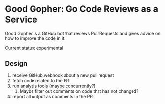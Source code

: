 # Good Gopher: Go Code Reviews as a Service

Good Gopher is a GitHub bot that reviews Pull Requests and gives
advice on how to improve the code in it.

Current status: experimental

## Design

1. receive GitHub webhook about a new pull request
2. fetch code related to the PR
3. run analysis tools (maybe concurrently?)
    1. Maybe filter out comments on code that has not changed?
4. report all output as comments in the PR
